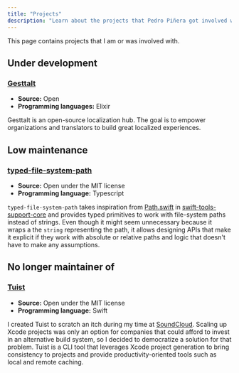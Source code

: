 ```yaml
---
title: "Projects"
description: "Learn about the projects that Pedro Piñera got involved with."
---
```


This page contains projects that I am or was involved with.

## Under development

### [Gesttalt](https://github.com/gesttalt)

- **Source:** Open
- **Programming languages:** Elixir

Gesttalt is an open-source localization hub. The goal is to empower organizations and translators to build great localized experiences.

## Low maintenance

### [typed-file-system-path](https://github.com/pepicrft/typed-file-system-path)

- **Source:** Open under the MIT license
- **Programming language:** Typescript

`typed-file-system-path` takes inspiration from [Path.swift](https://github.com/apple/swift-tools-support-core/blob/main/Sources/TSCBasic/Path.swift) in [swift-tools-support-core](https://github.com/apple/swift-tools-support-core/blob/main/Sources/TSCBasic/Path.swift) and provides typed primitives to work with file-system paths instead of strings. Even though it might seem unnecessary because it wraps a the `string` representing the path, it allows designing APIs that make it explicit if they work with absolute or relative paths and logic that doesn't have to make any assumptions.

## No longer maintainer of

### [Tuist](https://github.com/tuist/tuist)

- **Source:** Open under the MIT license
- **Programming language:** Swift

I created Tuist to scratch an itch during my time at [SoundCloud](https://soundcloud.com).
Scaling up Xcode projects was only an option for companies that could afford to invest in an alternative build system,
so I decided to democratize a solution for that problem.
Tuist is a CLI tool that leverages Xcode project generation to bring consistency to projects and provide productivity-oriented tools such as local and remote caching.
